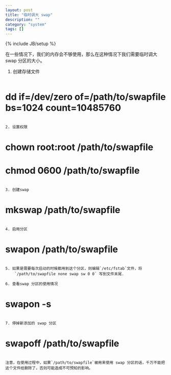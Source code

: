 ```yaml
---
layout: post
title: "临时调大 swap"
description: ""
category: "system"
tags: []
---
```

{% include JB/setup %}

在一些情况下，我们的内存会不够使用，那么在这种情况下我们需要临时调大 swap 分区的大小。

1. 创建存储文件

   ~~~
# dd if=/dev/zero of=/path/to/swapfile bs=1024 count=10485760
~~~

2. 设置权限

   ~~~
# chown root:root /path/to/swapfile
# chmod 0600 /path/to/swapfile
~~~

3. 创建swap

   ~~~
# mkswap /path/to/swapfile
~~~

4. 启用分区

   ~~~
# swapon /path/to/swapfile
~~~

5. 如果是需要每次启动的时候都用到这个分区，则编辑`/etc/fstab`文件，将
    `/path/to/swapfile none swap sw 0 0` 写到文件末尾.

6. 查看swap 分区的使用情况

   ~~~
# swapon -s
~~~

7. 停掉新添加的 swap 分区

   ~~~
# swapoff /path/to/swapfile
~~~

注意，在使用过程中，如果`/path/to/swapfile`被用来使用 swap 分区的话，千万不能把这个文件给删除了，否则可能造成不可预知的影响。
